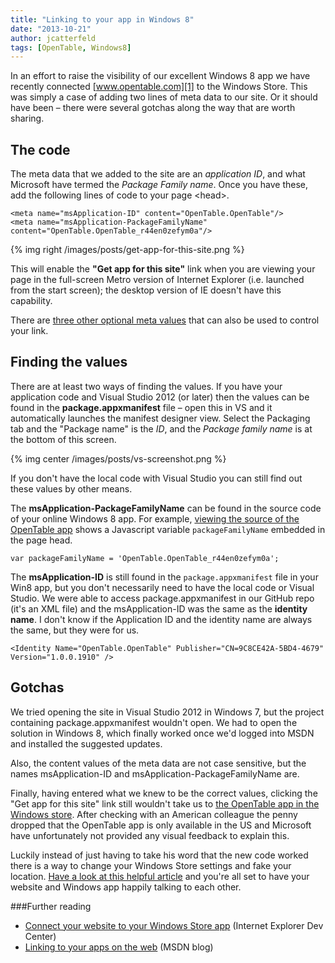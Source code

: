 ```yaml
---
title: "Linking to your app in Windows 8"
date: "2013-10-21"
author: jcatterfeld
tags: [OpenTable, Windows8]
---
```


In an effort to raise the visibility of our excellent Windows 8 app we have recently connected [www.opentable.com][1] to the Windows Store. This was simply a case of adding two lines of meta data to our site. Or it should have been &ndash; there were several gotchas along the way that are worth sharing.

## The code

The meta data that we added to the site are an _application ID_, and what Microsoft have termed the _Package Family name_. Once you have these, add the following lines of code to your page &lt;head&gt;.

    <meta name="msApplication-ID" content="OpenTable.OpenTable"/>
    <meta name="msApplication-PackageFamilyName" content="OpenTable.OpenTable_r44en0zefym0a"/>

{% img right /images/posts/get-app-for-this-site.png %}

This will enable the **"Get app for this site"** link when you are viewing your page in the full-screen Metro version of Internet Explorer (i.e. launched from the start screen); the desktop version of IE doesn't have this capability.

There are [three other optional meta values][2] that can also be used to control your link.

## Finding the values

There are at least two ways of finding the values. If you have your application code and Visual Studio 2012 (or later) then the values can be found in the **package.appxmanifest** file &ndash; open this in VS and it automatically launches the manifest designer view. Select the Packaging tab and the "Package name" is the _ID_, and the _Package family name_ is at the bottom of this screen.

{% img center /images/posts/vs-screenshot.png %}

If you don't have the local code with Visual Studio you can still find out these values by other means.

The **msApplication-PackageFamilyName** can be found in the source code of your online Windows 8 app. For example, [viewing the source of the OpenTable app][3] shows a Javascript variable `packageFamilyName` embedded in the page head.

    var packageFamilyName = 'OpenTable.OpenTable_r44en0zefym0a';

The **msApplication-ID** is still found in the `package.appxmanifest` file in your Win8 app, but you don't necessarily need to have the local code or Visual Studio. We were able to access package.appxmanifest in our GitHub repo (it's an XML file) and the msApplication-ID was the same as the **identity name**. I don't know if the Application ID and the identity name are always the same, but they were for us.

    <Identity Name="OpenTable.OpenTable" Publisher="CN=9C8CE42A-5BD4-4679" Version="1.0.0.1910" />

## Gotchas

We tried opening the site in Visual Studio 2012 in Windows 7, but the project containing package.appxmanifest wouldn't open. We had to open the solution in Windows 8, which finally worked once we'd logged into MSDN and installed the suggested updates.

Also, the content values of the meta data are not case sensitive, but the names msApplication-ID and msApplication-PackageFamilyName are.

Finally, having entered what we knew to be the correct values, clicking the "Get app for this site" link still wouldn't take us to [the OpenTable app in the Windows store][4]. After checking with an American colleague the penny dropped that the OpenTable app is only available in the US and Microsoft have unfortunately not provided any visual feedback to explain this.

Luckily instead of just having to take his word that the new code worked there is a way to change your Windows Store settings and fake your location. [Have a look at this helpful article][5] and you're all set to have your website and Windows app happily talking to each other.

###Further reading

- [Connect your website to your Windows Store app][6] (Internet Explorer Dev Center)
- [Linking to your apps on the web][7] (MSDN blog)

[1]: http://www.opentable.com
[2]: http://msdn.microsoft.com/en-us/library/ie/hh781489%28v=vs.85%29.aspx#code-snippet-1
[3]: view-source:http://apps.microsoft.com/windows/en-us/app/d7c37fb3-d594-4366-8003-e49c8e953095
[4]: http://apps.microsoft.com/windows/en-us/app/d7c37fb3-d594-4366-8003-e49c8e953095
[5]: http://www.guidingtech.com/20936/change-windows-8-store-region/
[6]: http://msdn.microsoft.com/en-us/library/ie/hh781489%28v=vs.85%29.aspx
[7]: http://blogs.msdn.com/b/windowsstore/archive/2012/02/22/linking-to-your-apps-on-the-web.aspx
